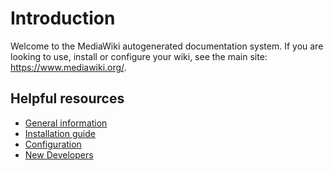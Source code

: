 Introduction
===============================

Welcome to the MediaWiki autogenerated documentation system.
If you are looking to use, install or configure your wiki, see the main site: <https://www.mediawiki.org/>.

Helpful resources
-------------------------------
- [General information](https://www.mediawiki.org/)
- [Installation guide](https://www.mediawiki.org/wiki/Manual:Installation_guide)
- [Configuration](https://www.mediawiki.org/wiki/Special:MyLanguage/Manual:System_administration)
- [New Developers](https://www.mediawiki.org/wiki/New_Developers)